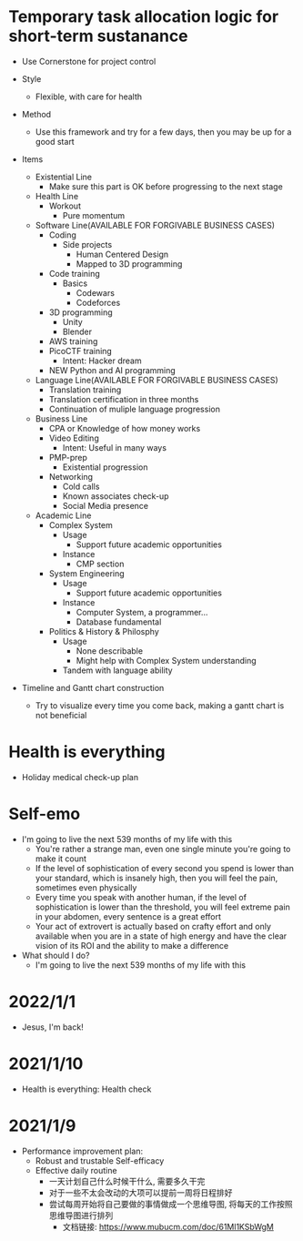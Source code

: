 # Temporary task allocation logic for short-term sustanance
- Use Cornerstone for project control
- Style
  - Flexible, with care for health
- Method
  - Use this framework and try for a few days, then you may be up for a good start
- Items
  - Existential Line
    - Make sure this part is OK before progressing to the next stage
  - Health Line
    - Workout
      - Pure momentum
  - Software Line(AVAILABLE FOR FORGIVABLE BUSINESS CASES)
    - Coding
      - Side projects
        - Human Centered Design
        - Mapped to 3D programming
    - Code training
      - Basics
        - Codewars
        - Codeforces
    - 3D programming
      - Unity
      - Blender
    - AWS training
    - PicoCTF training
      - Intent: Hacker dream
    - NEW Python and AI programming
  - Language Line(AVAILABLE FOR FORGIVABLE BUSINESS CASES)
    - Translation training
    - Translation certification in three months
    - Continuation of muliple language progression
  - Business Line
    - CPA or Knowledge of how money works
    - Video Editing
      - Intent: Useful in many ways
    - PMP-prep
      - Existential progression
    - Networking
      - Cold calls
      - Known associates check-up
      - Social Media presence
  - Academic Line
    - Complex System
      - Usage
        - Support future academic opportunities
      - Instance
        - CMP section
    - System Engineering
      - Usage
        - Support future academic opportunities
      - Instance
        - Computer System, a programmer...
        - Database fundamental
    - Politics & History & Philosphy
      - Usage
        - None describable
        - Might help with Complex System understanding
      - Tandem with language ability

- Timeline and Gantt chart construction
  - Try to visualize every time you come back, making a gantt chart is not beneficial

# Health is everything
- Holiday medical check-up plan

# Self-emo
- I'm going to live the next 539 months of my life with this
  - You're rather a strange man, even one single minute you're going to make it count
  - If the level of sophistication of every second you spend is lower than your standard, which is insanely high, then you will feel the pain, sometimes even physically
  - Every time you speak with another human, if the level of sophistication is lower than the threshold, you will feel extreme pain in your abdomen, every sentence is a great effort
  - Your act of extrovert is actually based on crafty effort and only available when you are in a state of high energy and have the clear vision of its ROI and the ability to make a difference
- What should I do?
  - I'm going to live the next 539 months of my life with this

# 2022/1/1
- Jesus, I'm back!

# 2021/1/10
- Health is everything: Health check


# 2021/1/9
- Performance improvement plan:
  - Robust and trustable Self-efficacy
  - Effective daily routine
    - 一天计划自己什么时候干什么, 需要多久干完
    - 对于一些不太会改动的大项可以提前一周将日程排好
    - 尝试每周开始将自己要做的事情做成一个思维导图, 将每天的工作按照思维导图进行排列
      - 文档链接: https://www.mubucm.com/doc/61Ml1KSbWgM